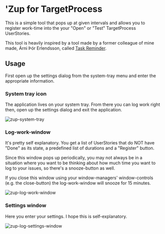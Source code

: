 # 'Zup for TargetProcess

This is a simple tool that pops up at given intervals and allows
you to register work-time into the your "Open" or "Test" TargetProcess UserStories.

This tool is heavily inspired by a tool made by a former colleague of mine made, 
Árni Þór Erlendsson, called [Task Reminder](http://www.sneddy.com/taskreminder/).

## Usage

First open up the settings dialog from the system-tray menu and enter the appropriate
information.

### System tray icon

The application lives on your system tray. From there you can log work right then,
open up the settings dialog and exit the application.

![zup-system-tray](https://github.com/user-attachments/assets/e79aad1c-77fc-4afb-9355-ffdde0ac838c)

### Log-work-window

It's pretty self explanatory. You get a list of UserStories that do NOT have "Done" as its state, a predefined list of durations and a "Register" button.

Since this window pops up periodically, you may not always be in a situation where you
want to be thinking about how much time you want to log to your issues, so there's a
snooze-button as well.

If you close this window using your window-managers' window-controls (e.g. the close-button)
the log-work-window will snooze for 15 minutes.

![zup-log-work-window](https://github.com/user-attachments/assets/a1ccf595-b1ad-459c-abd0-d3d8844d44e2)

### Settings window

Here you enter your settings. I hope this is self-explanatory.

![zup-log-settings-window](https://github.com/user-attachments/assets/36462d68-926b-4a6b-8cc2-21d0b6aa62f5)
